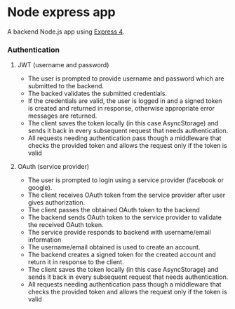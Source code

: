 # Node express app

A backend Node.js app using [Express 4](http://expressjs.com/).

### Authentication

1. JWT (username and password)
	- The user is prompted to provide username and password which are submitted to the backend.
	- The backed validates the submitted credentials.
	- If the credentials are valid, the user is logged in and a signed token is created and returned in response, otherwise appropriate error messages are returned.
	- The client saves the token locally (in this case AsyncStorage) and sends it back in every subsequent request that needs authentication.
	- All requests needing authentication pass though a middleware that checks the provided token and allows the request only if the token is valid
	
2. OAuth (service provider)
	- The user is prompted to login using a service provider (facebook or google).
	- The client receives OAuth token from the service provider after user gives authorization.
	- The client passes the obtained OAuth token to the backend
	- The backend sends OAuth token to the service provider to validate the  received OAuth token. 
	- The service provide responds to backend with username/email information
	- The username/email obtained is used to create an account.
	- The backend creates a signed token for the created account and return it in response to the client. 
	- The client saves the token locally (in this case AsyncStorage) and sends it back in every subsequent request that needs authentication.
	- All requests needing authentication pass though a middleware that checks the provided token and allows the request only if the token is valid